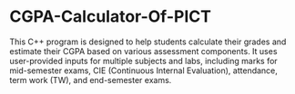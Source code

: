 # CGPA-Calculator-Of-PICT
This C++ program is designed to help students calculate their grades and estimate their CGPA based on various assessment components. It uses user-provided inputs for multiple subjects and labs, including marks for mid-semester exams, CIE (Continuous Internal Evaluation), attendance, term work (TW), and end-semester exams.
